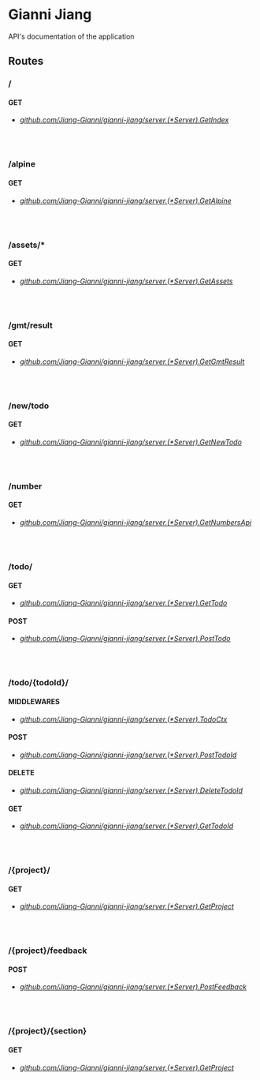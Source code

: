 
# **Gianni Jiang**

API's documentation of the application


## **Routes**



### **/**

    


#### **GET**
* [_github.com/Jiang-Gianni/gianni-jiang/server.(*Server).GetIndex_](/server/index.go#L22)


<br>
<br>



### **/alpine**

    


#### **GET**
* [_github.com/Jiang-Gianni/gianni-jiang/server.(*Server).GetAlpine_](/server/alpine.go#L9)


<br>
<br>



### **/assets/***

    


#### **GET**
* [_github.com/Jiang-Gianni/gianni-jiang/server.(*Server).GetAssets_](/server/index.go#L17)


<br>
<br>



### **/gmt/result**

    


#### **GET**
* [_github.com/Jiang-Gianni/gianni-jiang/server.(*Server).GetGmtResult_](/server/index.go#L39)


<br>
<br>



### **/new/todo**

    


#### **GET**
* [_github.com/Jiang-Gianni/gianni-jiang/server.(*Server).GetNewTodo_](/server/todo.go#L80)


<br>
<br>



### **/number**

    


#### **GET**
* [_github.com/Jiang-Gianni/gianni-jiang/server.(*Server).GetNumbersApi_](/server/numbersApi.go#L17)


<br>
<br>



### **/todo/**

    


#### **GET**
* [_github.com/Jiang-Gianni/gianni-jiang/server.(*Server).GetTodo_](/server/todo.go#L21)

#### **POST**
* [_github.com/Jiang-Gianni/gianni-jiang/server.(*Server).PostTodo_](/server/todo.go#L85)


<br>
<br>



### **/todo/{todoId}/**

#### **MIDDLEWARES**

    
* [_github.com/Jiang-Gianni/gianni-jiang/server.(*Server).TodoCtx_](/server/todo.go#L25)


#### **POST**
* [_github.com/Jiang-Gianni/gianni-jiang/server.(*Server).PostTodoId_](/server/todo.go#L53)

#### **DELETE**
* [_github.com/Jiang-Gianni/gianni-jiang/server.(*Server).DeleteTodoId_](/server/todo.go#L71)

#### **GET**
* [_github.com/Jiang-Gianni/gianni-jiang/server.(*Server).GetTodoId_](/server/todo.go#L47)


<br>
<br>



### **/{project}/**

    


#### **GET**
* [_github.com/Jiang-Gianni/gianni-jiang/server.(*Server).GetProject_](/server/index.go#L26)


<br>
<br>



### **/{project}/feedback**

    


#### **POST**
* [_github.com/Jiang-Gianni/gianni-jiang/server.(*Server).PostFeedback_](/server/feedback.go#L11)


<br>
<br>



### **/{project}/{section}**

    


#### **GET**
* [_github.com/Jiang-Gianni/gianni-jiang/server.(*Server).GetProject_](/server/index.go#L26)


<br>
<br>



